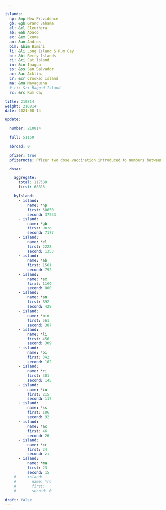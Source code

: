 ```yaml
---

islands:
  np: &np New Providence
  gb: &gb Grand Bahama
  el: &el Eleuthera
  ab: &ab Abaco
  ex: &ex Exuma
  an: &an Andros
  bim: &bim Bimini
  li: &li Long Island & Rum Cay
  bi: &bi Berry Islands
  ci: &ci Cat Island
  in: &in Inagua
  ss: &ss San Salvador
  ac: &ac Acklins
  cr: &cr Crooked Island
  ma: &ma Mayaguana
  # ri: &ri Ragged Island
  rc: &rc Rum Cay

title: 210814
weight: 210814
date: 2021-08-14

update:

  number: 210814

  full: 51150

  abroad: 0

  pfizer: true
  pfizernote: Pfizer two dose vaccination introduced to numbers between Saturday, Aug 07, 2021 and  Saturday, Aug 14, 2021 period.

  doses:

    aggregate:
      total: 117380
      first: 68323

    byIsland:
      - island:
          name: *np
          first: 50650
          second: 37233
      - island:
          name: *gb
          first: 9678
          second: 7177
      - island:
          name: *el
          first: 2228
          second: 1353
      - island:
          name: *ab
          first: 1561
          second: 792
      - island:
          name: *ex
          first: 1160
          second: 800
      - island:
          name: *an
          first: 892
          second: 428
      - island:
          name: *bim
          first: 561
          second: 387
      - island:
          name: *li
          first: 456
          second: 309
      - island:
          name: *bi
          first: 342
          second: 162
      - island:
          name: *ci
          first: 301
          second: 145
      - island:
          name: *in
          first: 215
          second: 117
      - island:
          name: *ss
          first: 186
          second: 92
      - island:
          name: *ac
          first: 46
          second: 26
      - island:
          name: *cr
          first: 24
          second: 21
      - island:
          name: *ma
          first: 23
          second: 15
    #   - island:
    #       name: *rc
    #       first: 
    #       second: 0

draft: false
---
```


